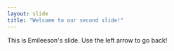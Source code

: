 ```yaml
---
layout: slide
title: "Welcome to our second slide!"
---
```

This is Emileeson's slide.
Use the left arrow to go back!